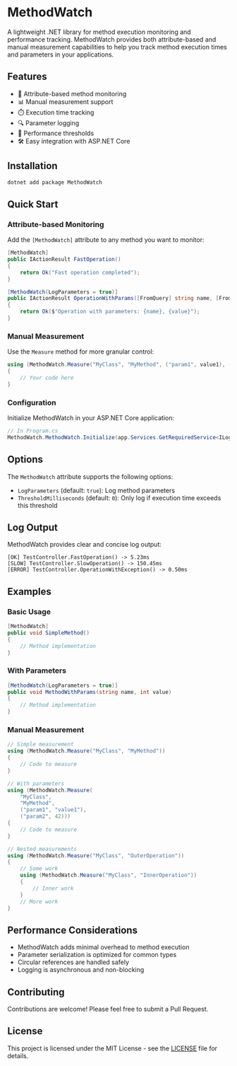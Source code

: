 # MethodWatch

A lightweight .NET library for method execution monitoring and performance tracking. MethodWatch provides both attribute-based and manual measurement capabilities to help you track method execution times and parameters in your applications.

## Features

- 🚀 Attribute-based method monitoring
- 📊 Manual measurement support
- ⏱️ Execution time tracking
- 🔍 Parameter logging
- 🎯 Performance thresholds
- 🛠️ Easy integration with ASP.NET Core

## Installation

```bash
dotnet add package MethodWatch
```

## Quick Start

### Attribute-based Monitoring

Add the `[MethodWatch]` attribute to any method you want to monitor:

```csharp
[MethodWatch]
public IActionResult FastOperation()
{
    return Ok("Fast operation completed");
}

[MethodWatch(LogParameters = true)]
public IActionResult OperationWithParams([FromQuery] string name, [FromQuery] int value)
{
    return Ok($"Operation with parameters: {name}, {value}");
}
```

### Manual Measurement

Use the `Measure` method for more granular control:

```csharp
using (MethodWatch.Measure("MyClass", "MyMethod", ("param1", value1), ("param2", value2)))
{
    // Your code here
}
```

### Configuration

Initialize MethodWatch in your ASP.NET Core application:

```csharp
// In Program.cs
MethodWatch.MethodWatch.Initialize(app.Services.GetRequiredService<ILoggerFactory>());
```

## Options

The `MethodWatch` attribute supports the following options:

- `LogParameters` (default: `true`): Log method parameters
- `ThresholdMilliseconds` (default: `0`): Only log if execution time exceeds this threshold

## Log Output

MethodWatch provides clear and concise log output:

```
[OK] TestController.FastOperation() -> 5.23ms
[SLOW] TestController.SlowOperation() -> 150.45ms
[ERROR] TestController.OperationWithException() -> 0.50ms
```

## Examples

### Basic Usage

```csharp
[MethodWatch]
public void SimpleMethod()
{
    // Method implementation
}
```

### With Parameters

```csharp
[MethodWatch(LogParameters = true)]
public void MethodWithParams(string name, int value)
{
    // Method implementation
}
```

### Manual Measurement

```csharp
// Simple measurement
using (MethodWatch.Measure("MyClass", "MyMethod"))
{
    // Code to measure
}

// With parameters
using (MethodWatch.Measure(
    "MyClass", 
    "MyMethod", 
    ("param1", "value1"), 
    ("param2", 42)))
{
    // Code to measure
}

// Nested measurements
using (MethodWatch.Measure("MyClass", "OuterOperation"))
{
    // Some work
    using (MethodWatch.Measure("MyClass", "InnerOperation"))
    {
        // Inner work
    }
    // More work
}
```

## Performance Considerations

- MethodWatch adds minimal overhead to method execution
- Parameter serialization is optimized for common types
- Circular references are handled safely
- Logging is asynchronous and non-blocking

## Contributing

Contributions are welcome! Please feel free to submit a Pull Request.

## License

This project is licensed under the MIT License - see the [LICENSE](LICENSE) file for details. 